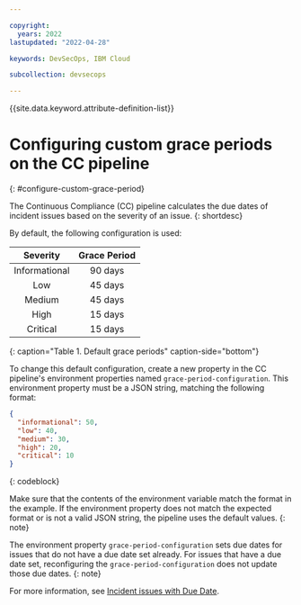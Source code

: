 ```yaml
---

copyright:
  years: 2022
lastupdated: "2022-04-28"

keywords: DevSecOps, IBM Cloud

subcollection: devsecops

---
```


{{site.data.keyword.attribute-definition-list}}

# Configuring custom grace periods on the CC pipeline
{: #configure-custom-grace-period}

The Continuous Compliance (CC) pipeline calculates the due dates of incident issues based on the severity of an issue.
{: shortdesc}

By default, the following configuration is used:

| Severity      | Grace Period |
| :-----------: | :----------: |
| Informational | 90 days      |
| Low           | 45 days      |
| Medium        | 45 days      |
| High          | 15 days      |
| Critical      | 15 days      |
{: caption="Table 1. Default grace periods" caption-side="bottom"}

To change this default configuration, create a new property in the CC pipeline's environment properties named `grace-period-configuration`. This environment property must be a JSON string, matching the following format:

```json
{
  "informational": 50,
  "low": 40,
  "medium": 30,
  "high": 20,
  "critical": 10
}
```
{: codeblock}

Make sure that the contents of the environment variable match the format in the example. If the environment property does not match the expected format or is not a valid JSON string, the pipeline uses the default values.
{: note}

The environment property `grace-period-configuration` sets due dates for issues that do not have a due date set already. For issues that have a due date set, reconfiguring the `grace-period-configuration` does not update those due dates.
{: note}

For more information, see [Incident issues with Due Date](/docs/devsecops?topic=devsecops-devsecops-issues-due-date).
